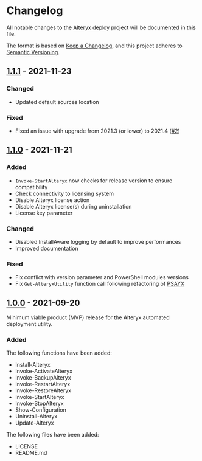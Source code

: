 # Changelog

All notable changes to the [Alteryx deploy](https://github.com/Akaizoku/alteryx-deploy) project will be documented in this file.

The format is based on [Keep a Changelog](https://keepachangelog.com/en/1.0.0/),
and this project adheres to [Semantic Versioning](https://semver.org/spec/v2.0.0.html).

## [1.1.1](https://github.com/Akaizoku/alteryx-deploy/releases/1.1.1) - 2021-11-23

### Changed

- Updated default sources location

### Fixed

- Fixed an issue with upgrade from 2021.3 (or lower) to 2021.4 ([#2](https://github.com/Akaizoku/alteryx-deploy/issues/2))

## [1.1.0](https://github.com/Akaizoku/alteryx-deploy/releases/1.1.0) - 2021-11-21

### Added

- `Invoke-StartAlteryx` now checks for release version to ensure compatibility
- Check connectivity to licensing system
- Disable Alteryx license action
- Disable Alteryx license(s) during uninstallation
- License key parameter

### Changed

- Disabled InstallAware logging by default to improve performances
- Improved documentation

### Fixed

- Fix conflict with version parameter and PowerShell modules versions
- Fix `Get-AlteryxUtility` function call following refactoring of [PSAYX](https://github.com/Akaizoku/PSAYX)

## [1.0.0](https://github.com/Akaizoku/alteryx-deploy/releases/1.0.0) - 2021-09-20

Minimum viable product (MVP) release for the Alteryx automated deployment utility.

### Added

The following functions have been added:

- Install-Alteryx
- Invoke-ActivateAlteryx
- Invoke-BackupAlteryx
- Invoke-RestartAlteryx
- Invoke-RestoreAlteryx
- Invoke-StartAlteryx
- Invoke-StopAlteryx
- Show-Configuration
- Uninstall-Alteryx
- Update-Alteryx

The following files have been added:

- LICENSE
- README.md
